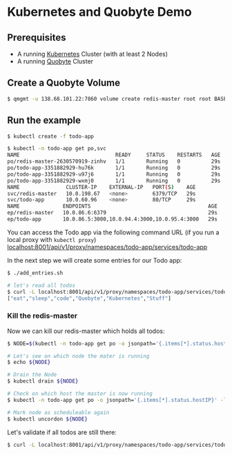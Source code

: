# Kubernetes and Quobyte Demo

## Prerequisites

- A running [Kubernetes](https://github.com/kubernetes/kubernetes) Cluster (with at least 2 Nodes)
- A running [Quobyte](https://www.quobyte.com/get-quobyte) Cluster 

## Create a Quobyte Volume

```bash
$ qmgmt -u 138.68.101.22:7860 volume create redis-master root root BASE 0777
```

## Run the example

```bash
$ kubectl create -f todo-app

$ kubectl -n todo-app get po,svc
NAME                               READY     STATUS    RESTARTS   AGE
po/redis-master-2630570919-zinhv   1/1       Running   0          29s
po/todo-app-3351882929-hu76k       1/1       Running   0          29s
po/todo-app-3351882929-u97j6       1/1       Running   0          29s
po/todo-app-3351882929-wxmj0       1/1       Running   0          29s
NAME               CLUSTER-IP    EXTERNAL-IP   PORT(S)    AGE
svc/redis-master   10.0.198.67   <none>        6379/TCP   29s
svc/todo-app       10.0.60.96    <none>        80/TCP     29s
NAME              ENDPOINTS                                      AGE
ep/redis-master   10.0.86.6:6379                                 29s
ep/todo-app       10.0.86.5:3000,10.0.94.4:3000,10.0.95.4:3000   29s
```

You can access the Todo app via the following command URL (if you run a local proxy with `kubectl proxy`) <localhost:8001/api/v1/proxy/namespaces/todo-app/services/todo-app>

In the next step we will create some entries for our Todo app:

```bash
$ ./add_entries.sh

# let's read all todos
$ curl -L localhost:8001/api/v1/proxy/namespaces/todo-app/services/todo-app/read/todo
["eat","sleep","code","Quobyte","Kubernetes","Stuff"]
```

### Kill the redis-master

Now we can kill our redis-master which holds all todos:

```bash
$ NODE=$(kubectl -n todo-app get po -o jsonpath='{.items[*].status.hostIP}' -l name=redis-master)

# Let's see on which node the mater is running
$ echo ${NODE}

# Drain the Node
$ kubectl drain ${NODE}

# Check on which host the master is now running
$ kubectl -n todo-app get po -o jsonpath='{.items[*].status.hostIP}' -l name=redis-master

# Mark node as scheduleable again
$ kubectl uncordon ${NODE}
```

Let's validate if all todos are still there:

```bash
$ curl -L localhost:8001/api/v1/proxy/namespaces/todo-app/services/todo-app/read/todo
```
